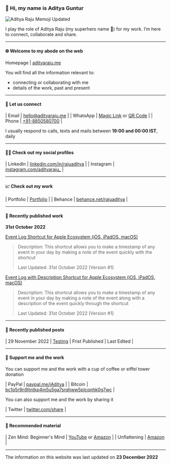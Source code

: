 ### 👤 Hi, my name is Aditya Guntur

![Aditya Raju Memoji Updated](https://user-images.githubusercontent.com/101379574/201690631-9ddb9bc8-6f0d-437d-a1dd-9e37338bb3ab.png)

I play the role of Aditya Raju (my superhero name 🦸) for my work.
I’m here to connect, collaborate and share.

- - -

#### 🌐 Welcome to my abode on the web

Homepage | [adityaraju.me](adityaraju.me)

You will find all the information relevant to:
* connecting or collaborating with me
* details of the work, past and present

- - -

#### 👥 Let us connect

| Email | [hello@adityaraju.me](mailto:hello@adityaraju.me) | 
| WhatsApp | [Magic Link](https://wa.me/qr/NGPNCXQF276OL1) or [QR Code](https://user-images.githubusercontent.com/101379574/198308796-695b71e7-08aa-4238-b42e-75d166fa6dcc.jpeg) |
| Phone | [+91-8850580700](tel:+918850580700) |

I usually respond to calls, texts and mails between **19:00 and 00:00 IST**, daily

- - -

#### 🧑‍💻 Check out my social profiles

| LinkedIn | [linkedin.com/in/rajuaditya](https://www.linkedin.com/in/rajuaditya) |
| Instagram | [instagram.com/adityaraju_](https://www.instagram.com/adityaraju_) |

- - - 

#### 📈 Check out my work

| Portfolio | [Portfolio](#) |
| Behance | [behance.net/rajuaditya](https://www.behance.net/rajuaditya) |

- - -

#### 📰 Recently published work

**31st October 2022**

[Event Log Shortcut for Apple Ecosystem (iOS, iPadOS, macOS)](https://www.icloud.com/shortcuts/4a3a3a0e7e294b03a3ae1d695ff4a5a0)

>Description: This shortcut allows you to make a timestamp of any event in your day by making a note of the event quickly with the shortcut
>
>Last Updated: 31st October 2022 [Version #1]

[Event Log with Description Shortcut for Apple Ecosystem (iOS, iPadOS, macOS)](https://www.icloud.com/shortcuts/394c2d79aad445d8a09750b63cec5cc5)

>Description: This shortcut allows you to make a timestamp of any event in your day by making a note of the event along with a description of the event quickly through the shortcut
>
>Last Updated: 31st October 2022 [Version #1]

- - - 

#### 📃 Recently published posts

| 29 November 2022 | [Testing](/posts/testpost1.md) | Frist Published | Last Edited |

- - -

#### 💸 Support me and the work

You can support me and the work with a cup of coffee or eiffel tower donation

| PayPal | [paypal.me/iAditya](https://paypal.me/iAditya?country.x=IN&locale.x=en_GB) |
| Bitcoin | [bc1q5r9n9ltntkp4m5u5ga7srqhww5plcqnhk0g7wc](bitcoin:bc1q5r9n9ltntkp4m5u5ga7srqhww5plcqnhk0g7wc) |

You can also support me and the work by sharing it

| Twitter | [twitter.com/share](https://twitter.com/share?ref_src=twsrc%5Etfw) |

- - -

#### 🧺 Recommended material

| Zen Mind: Beginner's Mind | [YouTube](https://www.youtube.com/watch?v=3vDfq1Yt5to) or [Amazon](https://amzn.eu/d/32QaPQl) |
| Unflattening | [Amazon](https://amzn.eu/d/0s2OHzB) | 

- - -

The information on this website was last updated on **23 December 2022**
